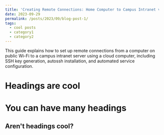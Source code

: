 ```yaml
---
title: 'Creating Remote Connections: Home Computer to Campus Intranet via Cloud'
date: 2023-09-29
permalink: /posts/2023/09/blog-post-1/
tags:
  - cool posts
  - category1
  - category2
---
```


This guide explains how to set up remote connections from a computer on public Wi-Fi to a campus intranet server using a cloud computer, including SSH key generation, autossh installation, and automated service configuration.

Headings are cool
======

You can have many headings
======

Aren't headings cool?
------
